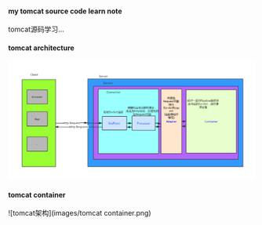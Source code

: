 #### my tomcat source code learn note
tomcat源码学习...

#### tomcat architecture

![tomcat架构](images/tomcat架构.png)
#### tomcat container
![tomcat架构](images/tomcat container.png)